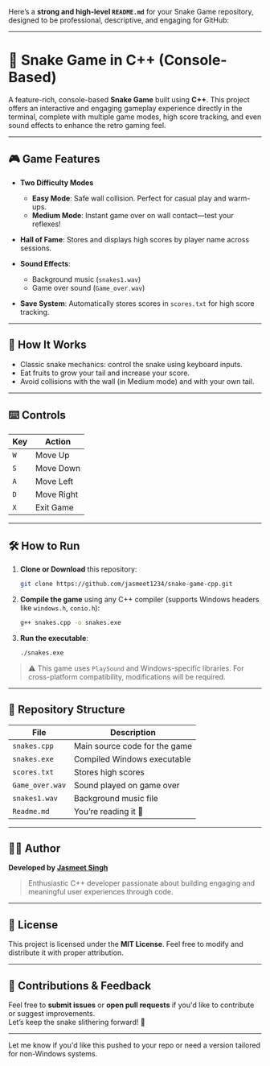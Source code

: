 Here’s a **strong and high-level `README.md`** for your Snake Game repository, designed to be professional, descriptive, and engaging for GitHub:

---

# 🐍 Snake Game in C++ (Console-Based)

A feature-rich, console-based **Snake Game** built using **C++**. This project offers an interactive and engaging gameplay experience directly in the terminal, complete with multiple game modes, high score tracking, and even sound effects to enhance the retro gaming feel.

---

## 🎮 Game Features

- **Two Difficulty Modes**
  - **Easy Mode**: Safe wall collision. Perfect for casual play and warm-ups.
  - **Medium Mode**: Instant game over on wall contact—test your reflexes!
  
- **Hall of Fame**: Stores and displays high scores by player name across sessions.

- **Sound Effects**:
  - Background music (`snakes1.wav`)
  - Game over sound (`Game_over.wav`)

- **Save System**: Automatically stores scores in `scores.txt` for high score tracking.

---

## 🧠 How It Works

- Classic snake mechanics: control the snake using keyboard inputs.
- Eat fruits to grow your tail and increase your score.
- Avoid collisions with the wall (in Medium mode) and with your own tail.

---

## ⌨️ Controls

| Key | Action            |
|-----|-------------------|
| `W` | Move Up           |
| `S` | Move Down         |
| `A` | Move Left         |
| `D` | Move Right        |
| `X` | Exit Game         |

---

## 🛠 How to Run

1. **Clone or Download** this repository:
   ```bash
   git clone https://github.com/jasmeet1234/snake-game-cpp.git
   ```

2. **Compile the game** using any C++ compiler (supports Windows headers like `windows.h`, `conio.h`):
   ```bash
   g++ snakes.cpp -o snakes.exe
   ```

3. **Run the executable**:
   ```bash
   ./snakes.exe
   ```

> ⚠️ This game uses `PlaySound` and Windows-specific libraries. For cross-platform compatibility, modifications will be required.

---

## 📁 Repository Structure

| File            | Description                                |
|-----------------|--------------------------------------------|
| `snakes.cpp`    | Main source code for the game              |
| `snakes.exe`    | Compiled Windows executable                |
| `scores.txt`    | Stores high scores                         |
| `Game_over.wav` | Sound played on game over                 |
| `snakes1.wav`   | Background music file                      |
| `Readme.md`     | You’re reading it 🙂                        |

---

## 👨‍💻 Author

**Developed by [Jasmeet Singh](https://github.com/jasmeet1234)**  
> Enthusiastic C++ developer passionate about building engaging and meaningful user experiences through code.

---

## 📝 License

This project is licensed under the **MIT License**. Feel free to modify and distribute it with proper attribution.

---

## 🙌 Contributions & Feedback

Feel free to **submit issues** or **open pull requests** if you'd like to contribute or suggest improvements.  
Let’s keep the snake slithering forward! 🐍

---

Let me know if you'd like this pushed to your repo or need a version tailored for non-Windows systems.
